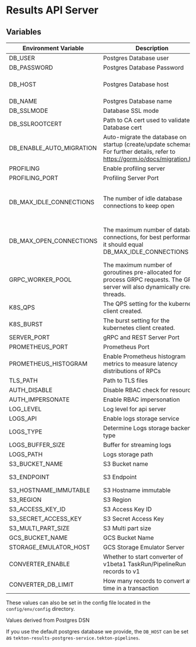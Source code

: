 # Results API Server

## Variables

| Environment Variable     | Description                                                                                                                       | Example                                                                                      |
|--------------------------|-----------------------------------------------------------------------------------------------------------------------------------|----------------------------------------------------------------------------------------------|
| DB_USER                  | Postgres Database user                                                                                                            | user                                                                                         |
| DB_PASSWORD              | Postgres Database Password                                                                                                        | hunter2                                                                                      |
| DB_HOST                  | Postgres Database host                                                                                                            | /cloudsql/my-project:us-east1:tekton-results                                                 |
| DB_NAME                  | Postgres Database name                                                                                                            | tekton_results                                                                               |
| DB_SSLMODE               | Database SSL mode                                                                                                                 | verify-full                                                                                  |
| DB_SSLROOTCERT           | Path to CA cert used to validate Database cert                                                                                    | /etc/tls/db/ca.crt                                                                           |
| DB_ENABLE_AUTO_MIGRATION | Auto-migrate the database on startup (create/update schemas). For further details, refer to <https://gorm.io/docs/migration.html> | true (default)                                                                               |
| PROFILING                | Enable profiling server                                                                                                           | false  (default)                                                                             |
| PROFILING_PORT           | Profiling Server Port                                                                                                             | 6060  (default)                                                                              |
| DB_MAX_IDLE_CONNECTIONS  | The number of idle database connections to keep open                                                                              | 2 (default for golang, but specific database drivers may have settings for this too)         |
| DB_MAX_OPEN_CONNECTIONS  | The maximum number of database connections, for best performance it should equal DB_MAX_IDLE_CONNECTIONS                          | unlimited (default for golang, but specific database drivers may have settings for this too) |
| GRPC_WORKER_POOL         | The maximum number of goroutines pre-allocated for process GRPC requests. The GRPC server will also dynamically create threads.   | 2 (default)                                                                                  |
| K8S_QPS                  | The QPS setting for the kubernetes client created.                                                                                | 5 (default)                                                                                  |
| K8S_BURST                | The burst setting for the kubernetes client created.                                                                              | 10 (default)                                                                                 |
| SERVER_PORT              | gRPC and REST Server Port                                                                                                         | 8080  (default)                                                                              |
| PROMETHEUS_PORT          | Prometheus Port                                                                                                                   | 9090  (default)                                                                              |
| PROMETHEUS_HISTOGRAM     | Enable Prometheus histogram metrics to measure latency distributions of RPCs                                                      | false  (default)                                                                             |
| TLS_PATH                 | Path to TLS files                                                                                                                 | /etc/tls                                                                                     |
| AUTH_DISABLE             | Disable RBAC check for resources                                                                                                  | false (default)                                                                              |
| AUTH_IMPERSONATE         | Enable RBAC impersonation                                                                                                         | true (default)                                                                               |
| LOG_LEVEL                | Log level for api server                                                                                                          | info (default)                                                                               |
| LOGS_API                 | Enable logs storage service                                                                                                       | false (default)                                                                              |
| LOGS_TYPE                | Determine Logs storage backend type                                                                                               | File (default)                                                                               |
| LOGS_BUFFER_SIZE         | Buffer for streaming logs                                                                                                         | 32768 (default)                                                                              |
| LOGS_PATH                | Logs storage path                                                                                                                 | logs (default)                                                                               |
| S3_BUCKET_NAME           | S3 Bucket name                                                                                                                    | <S3 Bucket Name>                                                                             |
| S3_ENDPOINT              | S3 Endpoint                                                                                                                       | https://s3.ap-south-1.amazonaws.com                                                          |
| S3_HOSTNAME_IMMUTABLE    | S3 Hostname immutable                                                                                                             | false (default)                                                                              |
| S3_REGION                | S3 Region                                                                                                                         | ap-south-1                                                                                   |
| S3_ACCESS_KEY_ID         | S3 Access Key ID                                                                                                                  | <S3 Acces Key>                                                                               |
| S3_SECRET_ACCESS_KEY     | S3 Secret Access Key                                                                                                              | <S3 Access Secret>                                                                           |
| S3_MULTI_PART_SIZE       | S3 Multi part size                                                                                                                | 5242880 (default)                                                                            |
| GCS_BUCKET_NAME          | GCS Bucket Name                                                                                                                   | <GCS Bucket Name>                                                                            |
| STORAGE_EMULATOR_HOST    | GCS Storage Emulator Server                                                                                                       | http://localhost:9004                                                                        |
| CONVERTER_ENABLE         | Whether to start converter of v1beta1 TaskRun/PipelineRun records to v1                                                           | true                                                                                         |
| CONVERTER_DB_LIMIT       | How many records to convert at a time in a transaction                                                                            | 50                                                                                           |

These values can also be set in the config file located in the `config/env/config` directory.

Values derived from Postgres DSN

If you use the default postgres database we provide, the `DB_HOST` can be set as `tekton-results-postgres-service.tekton-pipelines`.
